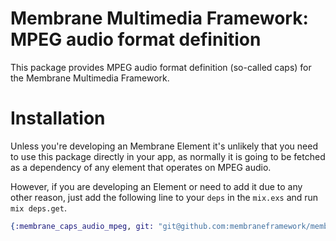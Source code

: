 # Membrane Multimedia Framework: MPEG audio format definition

This package provides MPEG audio format definition (so-called caps) for the
Membrane Multimedia Framework.

# Installation

Unless you're developing an Membrane Element it's unlikely that you need to
use this package directly in your app, as normally it is going to be fetched as
a dependency of any element that operates on MPEG audio.

However, if you are developing an Element or need to add it due to any other
reason, just add the following line to your `deps` in the `mix.exs` and run
`mix deps.get`.

```elixir
{:membrane_caps_audio_mpeg, git: "git@github.com:membraneframework/membrane-caps-audio-mpeg.git"}
```
